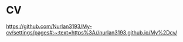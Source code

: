 # CV
https://github.com/Nurlan3193/My-cv/settings/pages#:~:text=https%3A//nurlan3193.github.io/My%2Dcv/
